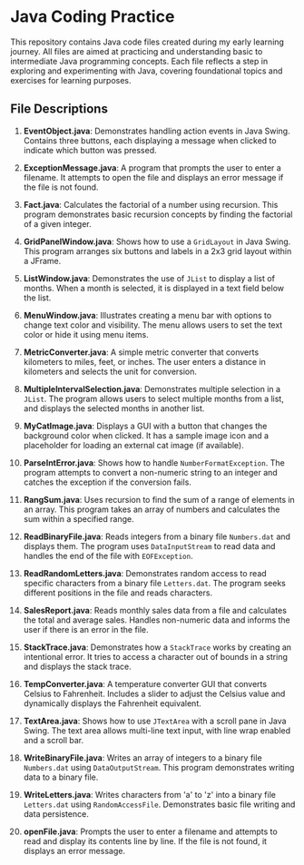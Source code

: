 # Java Coding Practice

This repository contains Java code files created during my early learning journey. All files are aimed at practicing and understanding basic to intermediate Java programming concepts. Each file reflects a step in exploring and experimenting with Java, covering foundational topics and exercises for learning purposes.

## File Descriptions

1. **EventObject.java**: Demonstrates handling action events in Java Swing. Contains three buttons, each displaying a message when clicked to indicate which button was pressed.

2. **ExceptionMessage.java**: A program that prompts the user to enter a filename. It attempts to open the file and displays an error message if the file is not found.

3. **Fact.java**: Calculates the factorial of a number using recursion. This program demonstrates basic recursion concepts by finding the factorial of a given integer.

4. **GridPanelWindow.java**: Shows how to use a `GridLayout` in Java Swing. This program arranges six buttons and labels in a 2x3 grid layout within a JFrame.

5. **ListWindow.java**: Demonstrates the use of `JList` to display a list of months. When a month is selected, it is displayed in a text field below the list.

6. **MenuWindow.java**: Illustrates creating a menu bar with options to change text color and visibility. The menu allows users to set the text color or hide it using menu items.

7. **MetricConverter.java**: A simple metric converter that converts kilometers to miles, feet, or inches. The user enters a distance in kilometers and selects the unit for conversion.

8. **MultipleIntervalSelection.java**: Demonstrates multiple selection in a `JList`. The program allows users to select multiple months from a list, and displays the selected months in another list.

9. **MyCatImage.java**: Displays a GUI with a button that changes the background color when clicked. It has a sample image icon and a placeholder for loading an external cat image (if available).

10. **ParseIntError.java**: Shows how to handle `NumberFormatException`. The program attempts to convert a non-numeric string to an integer and catches the exception if the conversion fails.

11. **RangSum.java**: Uses recursion to find the sum of a range of elements in an array. This program takes an array of numbers and calculates the sum within a specified range.

12. **ReadBinaryFile.java**: Reads integers from a binary file `Numbers.dat` and displays them. The program uses `DataInputStream` to read data and handles the end of the file with `EOFException`.

13. **ReadRandomLetters.java**: Demonstrates random access to read specific characters from a binary file `Letters.dat`. The program seeks different positions in the file and reads characters.

14. **SalesReport.java**: Reads monthly sales data from a file and calculates the total and average sales. Handles non-numeric data and informs the user if there is an error in the file.

15. **StackTrace.java**: Demonstrates how a `StackTrace` works by creating an intentional error. It tries to access a character out of bounds in a string and displays the stack trace.

16. **TempConverter.java**: A temperature converter GUI that converts Celsius to Fahrenheit. Includes a slider to adjust the Celsius value and dynamically displays the Fahrenheit equivalent.

17. **TextArea.java**: Shows how to use `JTextArea` with a scroll pane in Java Swing. The text area allows multi-line text input, with line wrap enabled and a scroll bar.

18. **WriteBinaryFile.java**: Writes an array of integers to a binary file `Numbers.dat` using `DataOutputStream`. This program demonstrates writing data to a binary file.

19. **WriteLetters.java**: Writes characters from 'a' to 'z' into a binary file `Letters.dat` using `RandomAccessFile`. Demonstrates basic file writing and data persistence.

20. **openFile.java**: Prompts the user to enter a filename and attempts to read and display its contents line by line. If the file is not found, it displays an error message.
